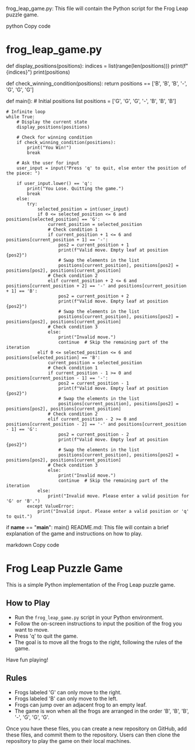 frog_leap_game.py: This file will contain the Python script for the Frog Leap puzzle game.

python
Copy code
# frog_leap_game.py

def display_positions(positions):
    indices = list(range(len(positions)))
    print(f"{indices}")
    print(positions)

def check_winning_condition(positions):
    return positions == ['B', 'B', 'B', '-', 'G', 'G', 'G']

def main():
    # Initial positions list
    positions = ['G', 'G', 'G', '-', 'B', 'B', 'B']
    
    # Infinite loop
    while True:
        # Display the current state
        display_positions(positions)

        # Check for winning condition
        if check_winning_condition(positions):
            print("You Win!")
            break

        # Ask the user for input
        user_input = input("Press 'q' to quit, else enter the position of the piece: ")

        if user_input.lower() == 'q':
            print("You Lose. Quitting the game.")
            break
        else:
            try:
                selected_position = int(user_input)
                if 0 <= selected_position <= 6 and positions[selected_position] == 'G':
                    current_position = selected_position
                    # Check condition 1
                    if current_position + 1 <= 6 and positions[current_position + 1] == '-':
                        pos2 = current_position + 1
                        print(f"Valid move. Empty leaf at position {pos2}")
                        # Swap the elements in the list
                        positions[current_position], positions[pos2] = positions[pos2], positions[current_position]
                    # Check condition 2
                    elif current_position + 2 <= 6 and positions[current_position + 2] == '-' and positions[current_position + 1] == 'B':
                        pos2 = current_position + 2
                        print(f"Valid move. Empty leaf at position {pos2}")
                        # Swap the elements in the list
                        positions[current_position], positions[pos2] = positions[pos2], positions[current_position]
                    # Check condition 3
                    else:
                        print("Invalid move.")
                        continue  # Skip the remaining part of the iteration
                elif 0 <= selected_position <= 6 and positions[selected_position] == 'B':
                    current_position = selected_position
                    # Check condition 1
                    if current_position - 1 >= 0 and positions[current_position - 1] == '-':
                        pos2 = current_position - 1
                        print(f"Valid move. Empty leaf at position {pos2}")
                        # Swap the elements in the list
                        positions[current_position], positions[pos2] = positions[pos2], positions[current_position]
                    # Check condition 2
                    elif current_position - 2 >= 0 and positions[current_position - 2] == '-' and positions[current_position - 1] == 'G':
                        pos2 = current_position - 2
                        print(f"Valid move. Empty leaf at position {pos2}")
                        # Swap the elements in the list
                        positions[current_position], positions[pos2] = positions[pos2], positions[current_position]
                    # Check condition 3
                    else:
                        print("Invalid move.")
                        continue  # Skip the remaining part of the iteration
                else:
                    print("Invalid move. Please enter a valid position for 'G' or 'B'.")
            except ValueError:
                print("Invalid input. Please enter a valid position or 'q' to quit.")

if __name__ == "__main__":
    main()
README.md: This file will contain a brief explanation of the game and instructions on how to play.

markdown
Copy code
# Frog Leap Puzzle Game

This is a simple Python implementation of the Frog Leap puzzle game.

## How to Play

- Run the `frog_leap_game.py` script in your Python environment.
- Follow the on-screen instructions to input the position of the frog you want to move.
- Press 'q' to quit the game.
- The goal is to move all the frogs to the right, following the rules of the game.

Have fun playing!

## Rules

- Frogs labeled 'G' can only move to the right.
- Frogs labeled 'B' can only move to the left.
- Frogs can jump over an adjacent frog to an empty leaf.
- The game is won when all the frogs are arranged in the order 'B', 'B', 'B', '-', 'G', 'G', 'G'.



Once you have these files, you can create a new repository on GitHub, add these files, and commit them to the repository. Users can then clone the repository to play the game on their local machines.
